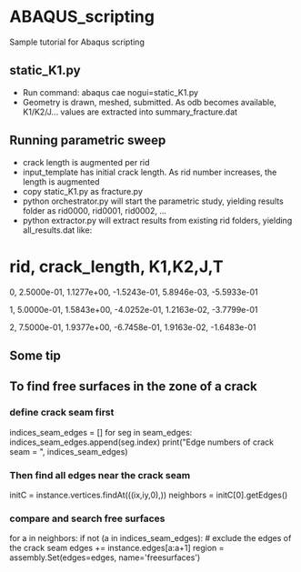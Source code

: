 # ABAQUS_scripting
Sample tutorial for Abaqus scripting

## static_K1.py
- Run command: abaqus cae nogui=static_K1.py
- Geometry is drawn, meshed, submitted. As odb becomes available, K1/K2/J... values are extracted into summary_fracture.dat

## Running parametric sweep
- crack length is augmented per rid
- input_template has initial crack length. As rid number increases, the length is augmented
- copy static_K1.py as fracture.py
- python orchestrator.py will start the parametric study, yielding results folder as rid0000, rid0001, rid0002, ...
- python extractor.py will extract results from existing rid folders, yielding all_results.dat like:

# rid, crack_length, K1,K2,J,T

0, 2.5000e-01, 1.1277e+00, -1.5243e-01, 5.8946e-03, -5.5933e-01

1, 5.0000e-01, 1.5843e+00, -4.0252e-01, 1.2163e-02, -3.7799e-01

2, 7.5000e-01, 1.9377e+00, -6.7458e-01, 1.9163e-02, -1.6483e-01


## Some tip
## To find free surfaces in the zone of a crack
### define crack seam first
indices_seam_edges = []
for seg in seam_edges:
    indices_seam_edges.append(seg.index)
print("Edge numbers of crack seam = ", indices_seam_edges)
### Then find all edges near the crack seam
initC = instance.vertices.findAt(((ix,iy,0),))
neighbors = initC[0].getEdges()
### compare and search free surfaces
for a in neighbors:
    if not (a in indices_seam_edges): # exclude the edges of the crack seam
        edges += instance.edges[a:a+1]
region = assembly.Set(edges=edges, name='freesurfaces')

